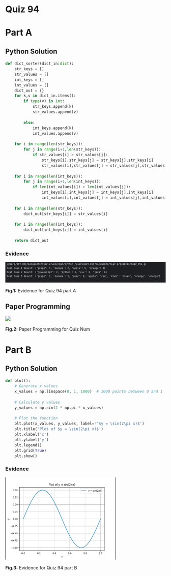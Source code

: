# Quiz 94

# Part A
## Python Solution 
```.py
def dict_sorter(dict_in:dict):
    str_keys = []
    str_values = []
    int_keys = []
    int_values = []
    dict_out = {}
    for k,v in dict_in.items():
        if type(v) is int:
            str_keys.append(k)
            str_values.append(v)

        else:
            int_keys.append(k)
            int_values.append(v)

    for i in range(len(str_keys)):
        for j in range(i+1,len(str_keys)):
            if str_values[i] > str_values[j]:
                str_keys[i],str_keys[j] = str_keys[j],str_keys[i]
                str_values[i],str_values[j] = str_values[j],str_values[i]

    for i in range(len(int_keys)):
        for j in range(i+1,len(int_keys)):
            if len(int_values[i]) > len(int_values[j]):
                int_keys[i],int_keys[j] = int_keys[j],int_keys[i]
                int_values[i],int_values[j] = int_values[j],int_values[i]

    for i in range(len(str_keys)):
        dict_out[str_keys[i]] = str_values[i]

    for i in range(len(int_keys)):
        dict_out[int_keys[i]] = int_values[i]

    return dict_out
```

### Evidence
![](/Assets/Quiz_094_evidence_1.png)

**Fig.1:** Evidence for Quiz 94 part A

## Paper Programming
![](/Assets/Quiz_num_papercode.jpeg)

**Fig.2:** Paper Programming for Quiz Num

# Part B
## Python Solution 
```.py
def plot():
    # Generate x values
    x_values = np.linspace(0, 1, 1000)  # 1000 points between 0 and 1

    # Calculate y values
    y_values = np.sin(2 * np.pi * x_values)

    # Plot the function
    plt.plot(x_values, y_values, label=r'$y = \sin(2\pi x)$')
    plt.title('Plot of $y = \sin(2\pi x)$')
    plt.xlabel('x')
    plt.ylabel('y')
    plt.legend()
    plt.grid(True)
    plt.show()
```
### Evidence
![](/Assets/Quiz_094_evidence_2.png)

**Fig.3:** Evidence for Quiz 94 part B
